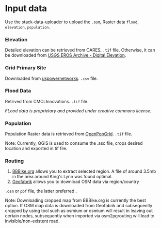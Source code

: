 # Input data
Use the stack-data-uploader to upload the `.osm`, Raster data `flood`, `elevation`, `population`.

### Elevation 
Detailed elevation can be retrieved from CARES. `.tif` file. Otherwise, it can be downloaded from [USGS EROS Archive - Digital Elevation](https://www.usgs.gov/centers/eros/science/usgs-eros-archive-digital-elevation-shuttle-radar-topography-mission-srtm-1#overview).

### Grid Primary Site
Downloaded from [ukpowernetworks](https://ukpowernetworks.opendatasoft.com/explore/dataset/grid-and-primary-sites/information/?disjunctive.sitename&disjunctive.powertransformercount&disjunctive.local_authority&location=14,52.76712,0.42611&basemap=jawg.light). `.csv` file. 

### Flood Data
Retrived from CMCLInnovations. `.tif` file. 

_FLood data is proprietary and provided under creative commons license._

### Population
Population Raster data is retrieved from [OpenPopGrid](http://openpopgrid.geodata.soton.ac.uk/). `.tif` file. 

Note: Currently, QGIS is used to consume the .asc file, crops desired location and exported in tif file. 

### Routing
1) [BBBike.org](https://extract.bbbike.org/) allows you to extract selected region. A file of around 3.5mb in the area around King's Lynn was found optimal. 
2) [Geofabrik](https://download.geofabrik.de/) allows you to download OSM data via region/country 

`.osm` or `pbf` file, the latter preferred .

Note: 
Downloading cropped map from BBBike.org is currently the best option. If OSM map data is downloaded from Geofabrik and subsequently cropped by using tool such as osmium or osmium will result in leaving out certain nodes, subsequently when imported via osm2pgrouting will lead to invisible/non-existent road.